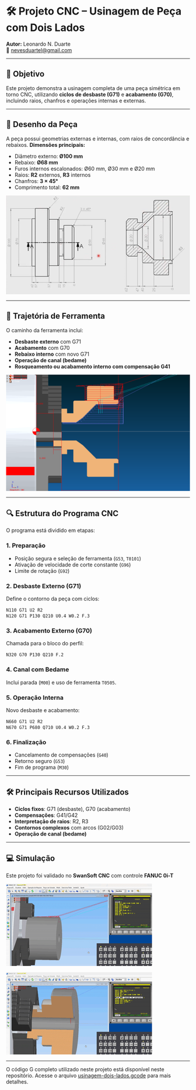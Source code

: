 # 🛠️ Projeto CNC – Usinagem de Peça com Dois Lados
**Autor:** Leonardo N. Duarte  
📧 nevesduartel@gmail.com 

---

## 🎯 Objetivo

Este projeto demonstra a usinagem completa de uma peça simétrica em torno CNC, utilizando **ciclos de desbaste (G71)** e **acabamento (G70)**, incluindo raios, chanfros e operações internas e externas.

---

## 📐 **Desenho da Peça**

A peça possui geometrias externas e internas, com raios de concordância e rebaixos.
**Dimensões principais:**

* Diâmetro externo: **Ø100 mm**
* Rebaixo: **Ø68 mm**
* Furos internos escalonados: Ø60 mm, Ø30 mm e Ø20 mm
* Raios: **R2** externos, **R3** internos
* Chanfros: **3 × 45°**
* Comprimento total: **62 mm**

![Desenho da Peça](usinagem-dois-lados-desenho.png)

---

## 🧭 **Trajetória de Ferramenta**

O caminho da ferramenta inclui:

* **Desbaste externo** com G71
* **Acabamento** com G70
* **Rebaixo interno** com novo G71
* **Operação de canal (bedame)**
* **Rosqueamento ou acabamento interno com compensação G41**

![Traçado da Usinagem](usinagem-dois-lados-tracado.png)

---

## 🔍 **Estrutura do Programa CNC**

O programa está dividido em etapas:

### **1. Preparação**

* Posição segura e seleção de ferramenta (`G53`, `T0101`)
* Ativação de velocidade de corte constante (`G96`)
* Limite de rotação (`G92`)

### **2. Desbaste Externo (G71)**

Define o contorno da peça com ciclos:

```gcode
N110 G71 U2 R2
N120 G71 P130 Q210 U0.4 W0.2 F.3
```

### **3. Acabamento Externo (G70)**

Chamada para o bloco do perfil:

```gcode
N320 G70 P130 Q210 F.2
```

### **4. Canal com Bedame**

Inclui parada (`M00`) e uso de ferramenta `T0505`.

### **5. Operação Interna**

Novo desbaste e acabamento:

```gcode
N660 G71 U2 R2
N670 G71 P680 Q710 U0.4 W0.2 F.3
```

### **6. Finalização**

* Cancelamento de compensações (`G40`)
* Retorno seguro (`G53`)
* Fim de programa (`M30`)

---

## 🛠️ **Principais Recursos Utilizados**

* **Ciclos fixos**: G71 (desbaste), G70 (acabamento)
* **Compensações**: G41/G42
* **Interpretação de raios**: R2, R3
* **Contornos complexos** com arcos (G02/G03)
* **Operação de canal (bedame)**

---

## 💻 **Simulação**

Este projeto foi validado no **SwanSoft CNC** com controle **FANUC 0i-T**

![Demonstração parte 1](usinagem-dois-lados-01.gif)

![Demonstração parte 2](usinagem-dois-lados-02.gif)

---

O código G completo utilizado neste projeto está disponível neste repositório. Acesse o arquivo [usinagem-dois-lados.gcode](usinagem-dois-lados.gcode) para mais detalhes.


